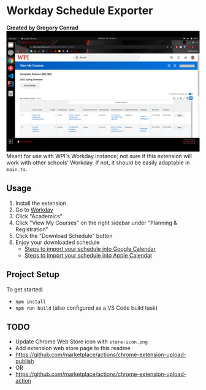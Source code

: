 # Workday Schedule Exporter
**Created by Gregory Conrad**
![Extension Screenshot](/screenshot.png?raw=true "Extension in Action")
Meant for use with WPI's Workday instance;
not sure if this extension will work with other schools' Workday.
If not, it should be easily adaptable in `main.ts`.

## Usage
1. Install the extension
2. Go to [Workday](https://wd5.myworkday.com/wpi/)
3. Click "Academics"
4. Click "View My Courses" on the right sidebar under "Planning & Registration"
5. Click the "Download Schedule" button
6. Enjoy your downloaded schedule
   - [Steps to import your schedule into Google Calendar](https://support.google.com/calendar/answer/37118)
   - [Steps to import your schedule into Apple Calendar](https://support.apple.com/guide/calendar/import-or-export-calendars-icl1023/mac)

## Project Setup
To get started:
- `npm install`
- `npm run build` (also configured as a VS Code build task)

## TODO
- Update Chrome Web Store icon with `store-icon.png`
- Add extension web store page to this readme
- https://github.com/marketplace/actions/chrome-extension-upload-publish
- OR
- https://github.com/marketplace/actions/chrome-extension-upload-action
